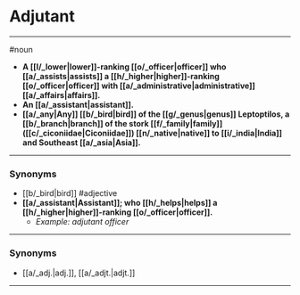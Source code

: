 # Adjutant
---
#noun
- **A [[l/_lower|lower]]-ranking [[o/_officer|officer]] who [[a/_assists|assists]] a [[h/_higher|higher]]-ranking [[o/_officer|officer]] with [[a/_administrative|administrative]] [[a/_affairs|affairs]].**
- **An [[a/_assistant|assistant]].**
- **[[a/_any|Any]] [[b/_bird|bird]] of the [[g/_genus|genus]] Leptoptilos, a [[b/_branch|branch]] of the stork [[f/_family|family]] ([[c/_ciconiidae|Ciconiidae]]) [[n/_native|native]] to [[i/_india|India]] and Southeast [[a/_asia|Asia]].**
---
### Synonyms
- [[b/_bird|bird]]
#adjective
- **[[a/_assistant|Assistant]]; who [[h/_helps|helps]] a [[h/_higher|higher]]-ranking [[o/_officer|officer]].**
	- _Example: adjutant officer_
---
### Synonyms
- [[a/_adj.|adj.]], [[a/_adjt.|adjt.]]
---
